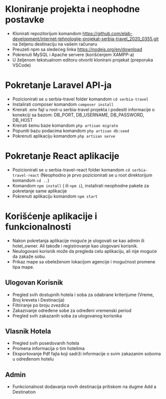 # Kloniranje projekta i neophodne postavke

- Klonirati repozitorijum komandom https://github.com/elab-development/internet-tehnologije-projekat-serbia-travel_2020_0355.git na željenu destinaciju na vašem računaru
- Preuzeti npm sa sledećeg linka https://nodejs.org/en/download
- Pokrenuti MySQL i Apache servere (korišćenjem XAMPP-a)
- U željenom tekstualnom editoru otvoriti klonirani projekat (preporuka VSCode)

# Pokretanje Laravel API-ja

- Pozicionirati se u serbia-travel folder komandom `cd serbia-travel`
- Instalirati composer komandom `composer install`
- Kreirati .env fajl u root-u serbia-travel projekta i podesiti informacije o konekciji sa bazom: DB_PORT, DB_USERNAME, DB_PASSWORD, DB_HOST
- Kreirati šemu baze komandom `php artisan migrate`
- Popuniti bazu podacima komandom `php artisan db:seed`
- Pokrenuti aplikaciju komandom `php artisan serve`

# Pokretanje React aplikacije

- Pozicionirati se u serbia-travel-react folder komandom `cd serbia-travel-react` (Neophodno je prvo pozicionirati se u root direktorijum komandom `cd ..`)
- Komandom `npm install` ( ili `npm i`), instalirati neophodne pakete za pokretanje same aplikacije
- Pokrenuti aplikaciju komandom `npm start`

# Korišćenje aplikacije i funkcionalnosti

- Nakon pokretanja aplikacije moguće je ulogovati se kao admin ili hotel_owner. Ali takođe i registrovanje kao ulogovani korisnik.
- Neulogovani korisnik može da pregleda celu aplikaciju, ali nije moguće da zakaže sobu.
- Prikaz mape sa obeleženom lokacijom agencije i mogućnost promene tipa mape.

## Ulogovan Korisnik

- Pregled svih dostupnih hotela i soba za odabrane kriterijume (Vreme, Broj kreveta i Destinacija)
- Filtriranje po broju zvezdica
- Zakazivanje određene sobe za određeni vremenski period
- Pregled svih zakazanih soba za ulogovanog korisnika

## Vlasnik Hotela

- Pregled svih posedovanih hotela
- Promena informacija o tim hotelima
- Eksportovanje Pdf fajla koji sadrži informacije o svim zakazanim soboma u određenom hotelu

## Admin

- Funkcionalnost dodavanja novih destinacija pritiskom na dugme Add a Destination
